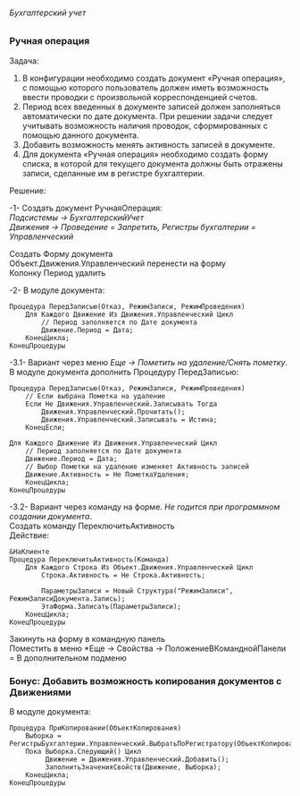 ###### Бухгалтерский учет

### Ручная операция

Задача:
1. В конфигурации необходимо создать документ «Ручная операция», с помощью которого пользователь должен иметь возможность ввести проводки с произвольной корреспонденцией счетов.
2. Период всех введенных в документе записей должен заполняться автоматически по дате документа.
При решении задачи следует учитывать возможность наличия проводок, сформированных с помощью данного документа.
3. Добавить возможность менять активность записей в документе.
4. Для документа «Ручная операция» необходимо создать форму списка, в которой для текущего документа должны быть отражены записи, сделанные им в регистре бухгалтерии.

Решение:

-1- Создать документ РучнаяОперация:  
  *Подсистемы -> БухгалтерскийУчет*  
  *Движения -> Проведение = Запретить, Регистры бухгалтерии = Управленческий*

Создать Форму документа  
    Объект.Движения.Управленческий перенести на форму  
    Колонку Период удалить

-2- В модуле документа:
```
Процедура ПередЗаписью(Отказ, РежимЗаписи, РежимПроведения)
	Для Каждого Движение Из Движения.Управленческий Цикл
		// Период заполняется по Дате документа
		Движение.Период = Дата;
	КонецЦикла;
КонецПроцедуры
```

-3.1- Вариант через меню *Еще -> Пометить на удаление/Снять пометку*.  
В модуле документа дополнить Процедуру ПередЗаписью:
```
Процедура ПередЗаписью(Отказ, РежимЗаписи, РежимПроведения)
	// Если выбрана Пометка на удаление
	Если Не Движения.Управленческий.Записывать Тогда
		Движения.Управленческий.Прочитать();
		Движения.Управленческий.Записывать = Истина;
	КонецЕсли;

Для Каждого Движение Из Движения.Управленческий Цикл
	// Период заполняется по Дате документа
	Движение.Период = Дата;
	// Выбор Пометки на удаление изменяет Активность записей
	Движение.Активность = Не ПометкаУдаления;
	КонецЦикла;
КонецПроцедуры
```

-3.2- Вариант через команду на форме. *Не годится при программном создании документа*.  
Создать команду ПереключитьАктивность  
Действие:
```
&НаКлиенте
Процедура ПереключитьАктивность(Команда)
	Для Каждого Строка Из Объект.Движения.Управленческий Цикл
		Строка.Активность = Не Строка.Активность;

		ПараметрыЗаписи = Новый Структура("РежимЗаписи", РежимЗаписиДокумента.Запись);
		ЭтаФорма.Записать(ПараметрыЗаписи);
	КонецЦикла;
КонецПроцедуры
```
Закинуть на форму в командную панель  
Поместить в меню *Еще -> Свойства -> ПоложениеВКоманднойПанели = В дополнительном подменю

### Бонус: Добавить возможность копирования документов с Движениями
В модуле документа:
```
Процедура ПриКопировании(ОбъектКопирования)
	Выборка = РегистрыБухгалтерии.Управленческий.ВыбратьПоРегистратору(ОбъектКопирования.Ссылка);
	Пока Выборка.Следующий() Цикл
		 Движение = Движения.Управленческий.Добавить();
		 ЗаполнитьЗначенияСвойств(Движение, Выборка);
	КонецЦикла;	
КонецПроцедуры
```
